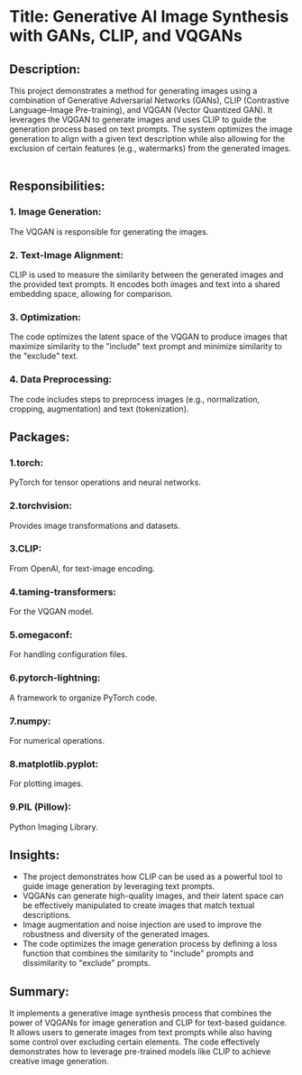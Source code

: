 # Title: Generative AI Image Synthesis with GANs, CLIP, and VQGANs

## Description:
This project demonstrates a method for generating images using a combination of Generative Adversarial Networks (GANs), CLIP (Contrastive Language–Image Pre-training), and VQGAN (Vector Quantized GAN).  It leverages the VQGAN to generate images and uses CLIP to guide the generation process based on text prompts.  The system optimizes the image generation to align with a given text description while also allowing for the exclusion of certain features (e.g., watermarks) from the generated images.    

## Responsibilities:
### 1. Image Generation: 
The VQGAN is responsible for generating the images.    
### 2. Text-Image Alignment: 
CLIP is used to measure the similarity between the generated images and the provided text prompts.  It encodes both images and text into a shared embedding space, allowing for comparison.    
### 3. Optimization: 
The code optimizes the latent space of the VQGAN to produce images that maximize similarity to the "include" text prompt and minimize similarity to the "exclude" text.    
### 4. Data Preprocessing: 
The code includes steps to preprocess images (e.g., normalization, cropping, augmentation) and text (tokenization).    

## Packages:
### 1.torch: 
PyTorch for tensor operations and neural networks.    
### 2.torchvision: 
Provides image transformations and datasets.    
### 3.CLIP: 
From OpenAI, for text-image encoding.    
### 4.taming-transformers: 
For the VQGAN model.    
### 5.omegaconf: 
For handling configuration files.    
### 6.pytorch-lightning:
A framework to organize PyTorch code.    
### 7.numpy: 
For numerical operations.    
### 8.matplotlib.pyplot: 
For plotting images.    
### 9.PIL (Pillow): 
Python Imaging Library.    

## Insights:
* The project demonstrates how CLIP can be used as a powerful tool to guide image generation by leveraging text prompts.    
* VQGANs can generate high-quality images, and their latent space can be effectively manipulated to create images that match textual descriptions.    
* Image augmentation and noise injection are used to improve the robustness and diversity of the generated images.    
* The code optimizes the image generation process by defining a loss function that combines the similarity to "include" prompts and dissimilarity to "exclude" prompts.    

## Summary:
It implements a generative image synthesis process that combines the power of VQGANs for image generation and CLIP for text-based guidance.  It allows users to generate images from text prompts while also having some control over excluding certain elements.  The code effectively demonstrates how to leverage pre-trained models like CLIP to achieve creative image generation.    






